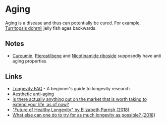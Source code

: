 # Aging

Aging is a disease and thus can potentially be cured. For example, [Turritopsis dohrnii](http://www.wikiwand.com/en/Turritopsis_dohrnii) jelly fish ages backwards.

## Notes

- [Curcumin](http://www.wikiwand.com/en/Curcumin), [Pterostilbene](http://www.wikiwand.com/en/Pterostilbene) and [Nicotinamide riboside](http://www.wikiwand.com/en/Nicotinamide_riboside) supposedly have anti aging properties.

## Links

- [Longevity FAQ](https://www.ldeming.com/longevityfaq/) - A beginner's guide to longevity research.
- [Aesthetic anti-aging](https://www.reddit.com/r/longevity/comments/8q950u/aesthetic_antiaging/)
- [Is there actually anything out on the market that is worth taking to extend your life, as of now?](https://www.reddit.com/r/longevity/comments/8e3eov/is_there_actually_anything_out_on_the_market_that/)
- ["Future of Healthy Longevity" by Elizabeth Parrish (2018)](https://www.youtube.com/watch?v=92YyfMPqKVE)
- [What else can one do to try for as much longevity as possible? (2018)](https://www.reddit.com/r/longevity/comments/8a2xi2/what_else_can_one_do_to_try_for_as_much_longevity/)